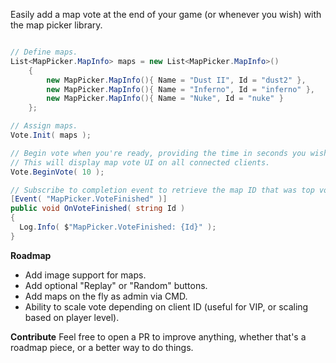 Easily add a map vote at the end of your game (or whenever you wish) with the map picker library.

```c#

// Define maps.
List<MapPicker.MapInfo> maps = new List<MapPicker.MapInfo>()
    {
        new MapPicker.MapInfo(){ Name = "Dust II", Id = "dust2" },
        new MapPicker.MapInfo(){ Name = "Inferno", Id = "inferno" },
        new MapPicker.MapInfo(){ Name = "Nuke", Id = "nuke" }
    };

// Assign maps.
Vote.Init( maps );

// Begin vote when you're ready, providing the time in seconds you wish the vote to run for.
// This will display map vote UI on all connected clients.
Vote.BeginVote( 10 );

// Subscribe to completion event to retrieve the map ID that was top voted.
[Event( "MapPicker.VoteFinished" )]
public void OnVoteFinished( string Id )
{
  Log.Info( $"MapPicker.VoteFinished: {Id}" );
}
```

**Roadmap**
- Add image support for maps.
- Add optional "Replay" or "Random" buttons.
- Add maps on the fly as admin via CMD.
- Ability to scale vote depending on client ID (useful for VIP, or scaling based on player level).

**Contribute**
Feel free to open a PR to improve anything, whether that's a roadmap piece, or a better way to do things.
